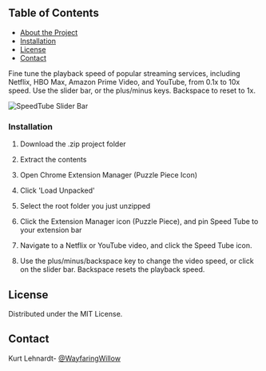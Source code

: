 ## Table of Contents

* [About the Project](#about-the-project)
* [Installation](#installation)
* [License](#license)
* [Contact](#contact)



Fine tune the playback speed of popular streaming services, including Netflix, HBO Max, Amazon Prime Video, and YouTube, from 0.1x to 10x speed.  Use the slider bar, or the plus/minus keys. Backspace to reset to 1x.

![SpeedTube Slider Bar](https://i.ibb.co/FsxYqyY/image.png)

### Installation

1. Download the .zip project folder

2. Extract the contents

3. Open Chrome Extension Manager  (Puzzle Piece Icon)

4. Click 'Load Unpacked' 

5. Select the root folder you just unzipped

6.  Click the Extension Manager icon (Puzzle Piece), and pin Speed Tube to your extension bar

7. Navigate to a Netflix or YouTube video, and click the Speed Tube icon.

8. Use the plus/minus/backspace key to change the video speed, or click on the slider bar. Backspace resets the playback speed.


<!-- LICENSE -->
## License

Distributed under the MIT License.


<!-- CONTACT -->
## Contact

Kurt Lehnardt- [@WayfaringWillow](https://twitter.com/WayfaringWillow)
